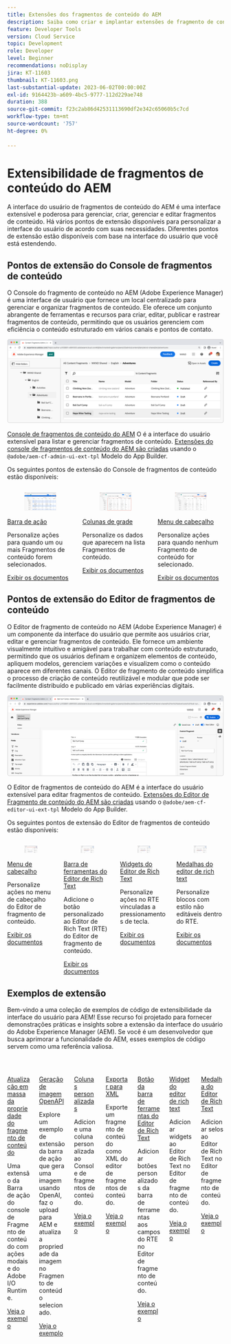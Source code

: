 ```yaml
---
title: Extensões dos fragmentos de conteúdo do AEM
description: Saiba como criar e implantar extensões de fragmento de conteúdo as a Cloud Service para AEM
feature: Developer Tools
version: Cloud Service
topic: Development
role: Developer
level: Beginner
recommendations: noDisplay
jira: KT-11603
thumbnail: KT-11603.png
last-substantial-update: 2023-06-02T00:00:00Z
exl-id: 9164423b-a609-4bc5-9777-112d229ae748
duration: 388
source-git-commit: f23c2ab86d42531113690df2e342c65060b5c7cd
workflow-type: tm+mt
source-wordcount: '757'
ht-degree: 0%

---
```


# Extensibilidade de fragmentos de conteúdo do AEM

A interface do usuário de fragmentos de conteúdo do AEM é uma interface extensível e poderosa para gerenciar, criar, gerenciar e editar fragmentos de conteúdo. Há vários pontos de extensão disponíveis para personalizar a interface do usuário de acordo com suas necessidades. Diferentes pontos de extensão estão disponíveis com base na interface do usuário que você está estendendo.

## Pontos de extensão do Console de fragmentos de conteúdo

O Console do fragmento de conteúdo no AEM (Adobe Experience Manager) é uma interface de usuário que fornece um local centralizado para gerenciar e organizar fragmentos de conteúdo. Ele oferece um conjunto abrangente de ferramentas e recursos para criar, editar, publicar e rastrear fragmentos de conteúdo, permitindo que os usuários gerenciem com eficiência o conteúdo estruturado em vários canais e pontos de contato.

![Console de fragmentos de conteúdo](./assets/overview/cfc.png)

[Console de fragmentos de conteúdo do AEM](https://experienceleague.adobe.com/docs/experience-manager-cloud-service/content/sites/administering/content-fragments/content-fragments-console.html?lang=pt-BR) O é a interface do usuário extensível para listar e gerenciar fragmentos de conteúdo. [Extensões do console de fragmentos de conteúdo do AEM são criadas](https://developer.adobe.com/uix/docs/services/aem-cf-console-admin/code-generation) usando o `@adobe/aem-cf-admin-ui-ext-tpl` Modelo do App Builder.

Os seguintes pontos de extensão do Console de fragmentos de conteúdo estão disponíveis:

<div class="columns is-multiline">
      <div class="column is-half-tablet is-half-desktop is-one-third-widescreen" aria-label="Action bar">
        <div class="card" style="height: 100%">
          <div class="card-image">
            <figure class="image is-16by9">
              <a href="https://developer.adobe.com/uix/docs/services/aem-cf-console-admin/api/action-bar/" title="Barra de ação" tabindex="-1" target="_blank" rel="referrer">
                <img class="is-bordered-r-small" src="./assets/overview/cfc-action-bar.png" alt="Barra de ação">
              </a>
            </figure>
          </div>
          <div class="card-content is-padded-small">
            <div class="content">
              <p class="headline is-size-6 has-text-weight-bold"><a href="https://developer.adobe.com/uix/docs/services/aem-cf-console-admin/api/action-bar/" title="Barra de ação" target="_blank" rel="referrer">Barra de ação</a></p>
              <p class="is-size-6">Personalize ações para quando um ou mais Fragmentos de conteúdo forem selecionados.</p>
              <a href="https://developer.adobe.com/uix/docs/services/aem-cf-console-admin/api/action-bar/" class="spectrum-Button spectrum-Button--outline spectrum-Button--primary spectrum-Button--sizeM" target="_blank" rel="referrer">
                <span class="spectrum-Button-label has-no-wrap has-text-weight-bold">Exibir os documentos</span>
              </a>
            </div>
          </div>
        </div>
      </div>
  <div class="column is-half-tablet is-half-desktop is-one-third-widescreen" aria-label="Grid columns">
    <div class="card" style="height: 100%">
      <div class="card-image">
        <figure class="image is-16by9">
          <a href="https://developer.adobe.com/uix/docs/services/aem-cf-console-admin/api/grid-columns/" title="Colunas de grade" tabindex="-1" target="_blank" rel="referrer">
            <img class="is-bordered-r-small" src="./assets/overview/cfc-grid-columns.png" alt="Colunas de grade">
          </a>
        </figure>
      </div>
      <div class="card-content is-padded-small">
        <div class="content">
          <p class="headline is-size-6 has-text-weight-bold"><a href="https://developer.adobe.com/uix/docs/services/aem-cf-console-admin/api/grid-columns/" title="Colunas de grade" target="_blank" rel="referrer">Colunas de grade</a></p>
          <p class="is-size-6">Personalize os dados que aparecem na lista Fragmentos de conteúdo.</p>
          <a href="https://developer.adobe.com/uix/docs/services/aem-cf-console-admin/api/grid-columns/" class="spectrum-Button spectrum-Button--outline spectrum-Button--primary spectrum-Button--sizeM" target="_blank" rel="referrer">
            <span class="spectrum-Button-label has-no-wrap has-text-weight-bold">Exibir os documentos</span>
          </a>
        </div>
      </div>
    </div>
  </div>
  <div class="column is-half-tablet is-half-desktop is-one-third-widescreen" aria-label="Header menu">
    <div class="card" style="height: 100%">
      <div class="card-image">
        <figure class="image is-16by9">
          <a href="https://developer.adobe.com/uix/docs/services/aem-cf-console-admin/api/header-menu/" title="Menu de cabeçalho" tabindex="-1" target="_blank" rel="referrer">
            <img class="is-bordered-r-small" src="./assets/overview/cfc-header-menu.png" alt="Menu de cabeçalho">
          </a>
        </figure>
      </div>
      <div class="card-content is-padded-small">
        <div class="content">
          <p class="headline is-size-6 has-text-weight-bold"><a href="https://developer.adobe.com/uix/docs/services/aem-cf-console-admin/api/header-menu/" title="Menu de cabeçalho" target="_blank" rel="referrer">Menu de cabeçalho</a></p>
          <p class="is-size-6">Personalize ações para quando nenhum Fragmento de conteúdo for selecionado.</p>
          <a href="https://developer.adobe.com/uix/docs/services/aem-cf-console-admin/api/header-menu/" class="spectrum-Button spectrum-Button--outline spectrum-Button--primary spectrum-Button--sizeM" target="_blank" rel="referrer">
            <span class="spectrum-Button-label has-no-wrap has-text-weight-bold">Exibir os documentos</span>
          </a>
        </div>
      </div>
    </div>
  </div>  
</div>

## Pontos de extensão do Editor de fragmentos de conteúdo

O Editor de fragmento de conteúdo no AEM (Adobe Experience Manager) é um componente da interface do usuário que permite aos usuários criar, editar e gerenciar fragmentos de conteúdo. Ele fornece um ambiente visualmente intuitivo e amigável para trabalhar com conteúdo estruturado, permitindo que os usuários definam e organizem elementos de conteúdo, apliquem modelos, gerenciem variações e visualizem como o conteúdo aparece em diferentes canais. O Editor de fragmento de conteúdo simplifica o processo de criação de conteúdo reutilizável e modular que pode ser facilmente distribuído e publicado em várias experiências digitais.

![Editor de fragmentos de conteúdo](./assets/overview/cfe.png)

O Editor de fragmentos de conteúdo do AEM é a interface do usuário extensível para editar fragmentos de conteúdo. [Extensões do Editor de Fragmento de conteúdo do AEM são criadas](https://developer.adobe.com/uix/docs/services/aem-cf-editor/code-generation/) usando o `@adobe/aem-cf-editor-ui-ext-tpl` Modelo do App Builder.

Os seguintes pontos de extensão do Editor de fragmentos de conteúdo estão disponíveis:

<div class="columns is-multiline">
    <div class="column is-half-tablet is-half-desktop is-one-third-widescreen" aria-label="Header menu">
      <div class="card" style="height: 100%">
        <div class="card-image">
          <figure class="image is-16by9">
            <a href="https://developer.adobe.com/uix/docs/services/aem-cf-editor/api/header-menu" title="Menu de cabeçalho" tabindex="-1" target="_blank" rel="referrer">
              <img class="is-bordered-r-small" src="./assets/overview/cfe-header-menu.png" alt="Menu de cabeçalho">
            </a>
          </figure>
        </div>
        <div class="card-content is-padded-small">
          <div class="content">
            <p class="headline is-size-6 has-text-weight-bold"><a href="https://developer.adobe.com/uix/docs/services/aem-cf-editor/api/header-menu/" title="Menu de cabeçalho" target="_blank" rel="referrer">Menu de cabeçalho</a></p>
            <p class="is-size-6">Personalize ações no menu de cabeçalho do Editor de fragmento de conteúdo.</p>
            <a href="https://developer.adobe.com/uix/docs/services/aem-cf-editor/api/header-menu" class="spectrum-Button spectrum-Button--outline spectrum-Button--primary spectrum-Button--sizeM" target="_blank" rel="referrer">
              <span class="spectrum-Button-label has-no-wrap has-text-weight-bold">Exibir os documentos</span>
            </a>
          </div>
        </div>
      </div>
    </div>
  <div class="column is-half-tablet is-half-desktop is-one-third-widescreen" aria-label="Rich Text Editor toolbar">
    <div class="card" style="height: 100%">
      <div class="card-image">
        <figure class="image is-16by9">
          <a href="https://developer.adobe.com/uix/docs/services/aem-cf-editor/api/rte-toolbar/" title="Barra de ferramentas do Editor de Rich Text" tabindex="-1" target="_blank" rel="referrer">
            <img class="is-bordered-r-small" src="./assets/overview/cfe-rte-toolbar.png" alt="Barra de ferramentas do Editor de Rich Text">
          </a>
        </figure>
      </div>
      <div class="card-content is-padded-small">
        <div class="content">
          <p class="headline is-size-6 has-text-weight-bold"><a href="https://developer.adobe.com/uix/docs/services/aem-cf-editor/api/rte-toolbar/" title="Barra de ferramentas do Editor de Rich Text"  target="_blank" rel="referrer">Barra de ferramentas do Editor de Rich Text</a></p>
          <p class="is-size-6">Adicione o botão personalizado ao Editor de Rich Text (RTE) do Editor de fragmento de conteúdo.</p>
          <a href="https://developer.adobe.com/uix/docs/services/aem-cf-editor/api/rte-toolbar/" class="spectrum-Button spectrum-Button--outline spectrum-Button--primary spectrum-Button--sizeM" target="_blank" rel="referrer">
            <span class="spectrum-Button-label has-no-wrap has-text-weight-bold">Exibir os documentos</span>
          </a>
        </div>
      </div>
    </div>
  </div>

<div class="column is-half-tablet is-half-desktop is-one-third-widescreen" aria-label="Rich Text Editor widgets">
    <div class="card" style="height: 100%">
      <div class="card-image">
        <figure class="image is-16by9">
          <a href="https://developer.adobe.com/uix/docs/services/aem-cf-editor/api/rte-widgets/" title="Widgets do Editor de Rich Text" tabindex="-1"  target="_blank" rel="referrer">
            <img class="is-bordered-r-small" src="./assets/overview/cfe-rte-widgets.png" alt="Widgets do Editor de Rich Text">
          </a>
        </figure>
      </div>
      <div class="card-content is-padded-small">
        <div class="content">
          <p class="headline is-size-6 has-text-weight-bold"><a href="https://developer.adobe.com/uix/docs/services/aem-cf-editor/api/rte-widgets/" title="Widgets do Editor de Rich Text" target="_blank" rel="referrer">Widgets do Editor de Rich Text</a></p>
          <p class="is-size-6">Personalize ações no RTE vinculadas a pressionamentos de tecla.</p>
          <a href="https://developer.adobe.com/uix/docs/services/aem-cf-editor/api/rte-widgets/" class="spectrum-Button spectrum-Button--outline spectrum-Button--primary spectrum-Button--sizeM" target="_blank" rel="referrer">
            <span class="spectrum-Button-label has-no-wrap has-text-weight-bold">Exibir os documentos</span>
          </a>
        </div>
      </div>
    </div>
  </div>
  <div class="column is-half-tablet is-half-desktop is-one-third-widescreen" aria-label="Rich Text Editor badges">
    <div class="card" style="height: 100%">
      <div class="card-image">
        <figure class="image is-16by9">
          <a href="https://developer.adobe.com/uix/docs/services/aem-cf-editor/api/rte-badges/" title="Medalhas do editor de rich text" tabindex="-1" target="_blank" rel="referrer">
            <img class="is-bordered-r-small" src="./assets/overview/cfe-rte-badges.png" alt="Medalhas do editor de rich text">
          </a>
        </figure>
      </div>
      <div class="card-content is-padded-small">
        <div class="content">
          <p class="headline is-size-6 has-text-weight-bold"><a href="https://developer.adobe.com/uix/docs/services/aem-cf-editor/api/rte-badges/ " title="Medalhas do editor de rich text" target="_blank" rel="referrer">Medalhas do editor de rich text</a></p>
          <p class="is-size-6">Personalize blocos com estilo não editáveis dentro do RTE.</p>
          <a href="https://developer.adobe.com/uix/docs/services/aem-cf-editor/api/rte-badges/" class="spectrum-Button spectrum-Button--outline spectrum-Button--primary spectrum-Button--sizeM" target="_blank" rel="referrer">
            <span class="spectrum-Button-label has-no-wrap has-text-weight-bold">Exibir os documentos</span>
          </a>
        </div>
      </div>
    </div>
  </div>
</div>

## Exemplos de extensão

Bem-vindo a uma coleção de exemplos de código de extensibilidade da interface do usuário para AEM! Esse recurso foi projetado para fornecer demonstrações práticas e insights sobre a extensão da interface do usuário do Adobe Experience Manager (AEM). Se você é um desenvolvedor que busca aprimorar a funcionalidade do AEM, esses exemplos de código servem como uma referência valiosa.

<div class="columns is-multiline">
  <div class="column is-half-tablet is-half-desktop is-one-third-widescreen" aria-label="Bulk property update">
    <div class="card" style="height: 100%">
      <div class="card-image">
        <figure class="image is-16by9">
          <a href="./examples/console-bulk-property-update.md" title="Atualização de propriedade em massa" tabindex="-1">
            <img class="is-bordered-r-small" src="./assets/../examples/assets/bulk-property-update/card.png" alt="Atualização de propriedade em massa">
          </a>
        </figure>
      </div>
      <div class="card-content is-padded-small">
        <div class="content">
          <p class="headline is-size-6 has-text-weight-bold"><a href="./examples/console-bulk-property-update.md" title="Atualização de propriedade em massa">Atualização em massa da propriedade do fragmento de conteúdo</a></p>
          <p class="is-size-6">Uma extensão da Barra de ação do console de Fragmento de conteúdo com ações modais e do Adobe I/O Runtime.</p>
          <a href="./examples/console-bulk-property-update.md" class="spectrum-Button spectrum-Button--outline spectrum-Button--primary spectrum-Button--sizeM">
            <span class="spectrum-Button-label has-no-wrap has-text-weight-bold">Veja o exemplo</span>
          </a>
        </div>
      </div>
    </div>
  </div>
  <div class="column is-half-tablet is-half-desktop is-one-third-widescreen" aria-label="OpenAI-based image generation and upload to AEM extension">
        <div class="card" style="height: 100%">
            <div class="card-image">
                <figure class="image is-16by9">
                    <a href="./examples/console-image-generation-and-image-upload.md" title="Geração de imagens com base em OpenAI e upload para a extensão AEM" tabindex="-1">
                        <img class="is-bordered-r-small" src="./examples/assets/digital-image-generation/card.png" alt="Geração de imagens com base em OpenAI e upload para a extensão AEM">
                    </a>
                </figure>
            </div>
            <div class="card-content is-padded-small">
                <div class="content">
                    <p class="headline is-size-6 has-text-weight-bold"><a href="./examples/console-image-generation-and-image-upload.md" title="Geração de imagens com base em OpenAI e upload para a extensão AEM">Geração de imagem OpenAPI</a></p>
                    <p class="is-size-6">Explore um exemplo de extensão da barra de ação que gera uma imagem usando OpenAI, faz o upload para AEM e atualiza a propriedade da imagem no Fragmento de conteúdo selecionado.</p>
                    <a href="./examples/console-image-generation-and-image-upload.md" class="spectrum-Button spectrum-Button--outline spectrum-Button--primary spectrum-Button--sizeM">
                        <span class="spectrum-Button-label has-no-wrap has-text-weight-bold">Veja o exemplo</span>
                    </a>
                </div>
            </div>
        </div>
    </div>    
  <div class="column is-half-tablet is-half-desktop is-one-third-widescreen" aria-label="Custom columns">
    <div class="card" style="height: 100%">
      <div class="card-image">
        <figure class="image is-16by9">
          <a href="./examples/custom-grid-columns.md" title="Colunas personalizadas" tabindex="-1">
            <img class="is-bordered-r-small" src="./examples/assets/custom-grid-columns/card.png" alt="Colunas personalizadas">
          </a>
        </figure>
      </div>
      <div class="card-content is-padded-small">
        <div class="content">
          <p class="headline is-size-6 has-text-weight-bold"><a href="./examples/custom-grid-columns.md" title="Colunas personalizadas">Colunas personalizadas</a></p>
          <p class="is-size-6">Adicione uma coluna personalizada ao Console de fragmentos de conteúdo.</p>
          <a href="./examples/custom-grid-columns.md" class="spectrum-Button spectrum-Button--outline spectrum-Button--primary spectrum-Button--sizeM">
            <span class="spectrum-Button-label has-no-wrap has-text-weight-bold">Veja o exemplo</span>
          </a>
        </div>
      </div>
    </div>
  </div>    
  <div class="column is-half-tablet is-half-desktop is-one-third-widescreen" aria-label="Export to XML">
    <div class="card" style="height: 100%">
      <div class="card-image">
        <figure class="image is-16by9">
          <a href="./examples/editor-export-to-xml.md" title="Exportar para XML" tabindex="-1">
            <img class="is-bordered-r-small" src="./examples/assets/export-to-xml/card.png" alt="Exportar para XML">
          </a>
        </figure>
      </div>
      <div class="card-content is-padded-small">
        <div class="content">
          <p class="headline is-size-6 has-text-weight-bold"><a href="./examples/editor-export-to-xml.md" title="Exportar para XML">Exportar para XML</a></p>
          <p class="is-size-6">Exporte um fragmento de conteúdo como XML do editor de fragmentos de conteúdo.</p>
          <a href="./examples/editor-export-to-xml.md" class="spectrum-Button spectrum-Button--outline spectrum-Button--primary spectrum-Button--sizeM">
            <span class="spectrum-Button-label has-no-wrap has-text-weight-bold">Veja o exemplo</span>
          </a>
        </div>
      </div>
    </div>
  </div>    
  <div class="column is-half-tablet is-half-desktop is-one-third-widescreen" aria-label="Rich Text Editor toolbar button">
    <div class="card" style="height: 100%">
      <div class="card-image">
        <figure class="image is-16by9">
          <a href="./examples/editor-rte-toolbar.md" title="Botão da barra de ferramentas do Editor de Rich Text" tabindex="-1">
            <img class="is-bordered-r-small" src="./examples/assets/rte/rte-toolbar-card.png" alt="Botão da barra de ferramentas do Editor de Rich Text">
          </a>
        </figure>
      </div>
      <div class="card-content is-padded-small">
        <div class="content">
          <p class="headline is-size-6 has-text-weight-bold"><a href="./examples/editor-rte-toolbar.md" title="Botão da barra de ferramentas do Editor de Rich Text">Botão da barra de ferramentas do Editor de Rich Text</a></p>
          <p class="is-size-6">Adicionar botões personalizados da barra de ferramentas aos campos do RTE no Editor de fragmento de conteúdo.</p>
          <a href="./examples/editor-rte-toolbar.md" class="spectrum-Button spectrum-Button--outline spectrum-Button--primary spectrum-Button--sizeM">
            <span class="spectrum-Button-label has-no-wrap has-text-weight-bold">Veja o exemplo</span>
          </a>
        </div>
      </div>
    </div>
  </div>   
  <div class="column is-half-tablet is-half-desktop is-one-third-widescreen" aria-label="Rich Text Editor Widget">
    <div class="card" style="height: 100%">
      <div class="card-image">
        <figure class="image is-16by9">
          <a href="./examples/editor-rte-widget.md" title="Widget do editor de rich text" tabindex="-1">
            <img class="is-bordered-r-small" src="./examples/assets/rte/rte-widget-card.png" alt="Widget do editor de rich text">
          </a>
        </figure>
      </div>
      <div class="card-content is-padded-small">
        <div class="content">
          <p class="headline is-size-6 has-text-weight-bold"><a href="./examples/editor-rte-toolbar.md" title="Widget do editor de rich text">Widget do editor de rich text</a></p>
          <p class="is-size-6">Adicionar widgets ao Editor de Rich Text no Editor de fragmento de conteúdo.</p>
          <a href="./examples/editor-rte-widget.md" class="spectrum-Button spectrum-Button--outline spectrum-Button--primary spectrum-Button--sizeM">
            <span class="spectrum-Button-label has-no-wrap has-text-weight-bold">Veja o exemplo</span>
          </a>
        </div>
      </div>
    </div>
  </div>   
  <div class="column is-half-tablet is-half-desktop is-one-third-widescreen" aria-label="Rich Text Editor Badge">
    <div class="card" style="height: 100%">
      <div class="card-image">
        <figure class="image is-16by9">
          <a href="./examples/editor-rte-badges.md" title="Medalha do Editor de Rich Text" tabindex="-1">
            <img class="is-bordered-r-small" src="./examples/assets/rte/rte-badge-card.png" alt="Medalha do Editor de Rich Text">
          </a>
        </figure>
      </div>
      <div class="card-content is-padded-small">
        <div class="content">
          <p class="headline is-size-6 has-text-weight-bold"><a href="./examples/editor-rte-badges.md" title="Medalha do Editor de Rich Text">Medalha do Editor de Rich Text</a></p>
          <p class="is-size-6">Adicionar selos ao Editor de Rich Text no Editor de fragmento de conteúdo.</p>
          <a href="./examples/editor-rte-badges.md" class="spectrum-Button spectrum-Button--outline spectrum-Button--primary spectrum-Button--sizeM">
            <span class="spectrum-Button-label has-no-wrap has-text-weight-bold">Veja o exemplo</span>
          </a>
        </div>
      </div>
    </div>
  </div> 
</div>
